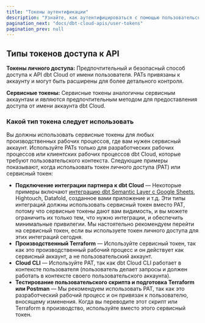 ```yaml
---
title: "Токены аутентификации"
description: "Узнайте, как аутентифицироваться с помощью пользовательских токенов и токенов сервисных аккаунтов"
pagination_next: "docs/dbt-cloud-apis/user-tokens"
pagination_prev: null
---
```


<div className="grid--2-col">

<Card
    title="Токены личного доступа"
    body="Узнайте о пользовательских токенах и о том, как использовать их для выполнения запросов к API dbt Cloud."
    link="/docs/dbt-cloud-apis/user-tokens"
    icon="dbt-bit"/>

<Card
    title="Токены сервисных аккаунтов"
    body="Узнайте, как использовать токены сервисных аккаунтов для безопасной аутентификации с API dbt Cloud для системных интеграций."
    link="/docs/dbt-cloud-apis/service-tokens"
    icon="dbt-bit"/>

</div>

## Типы токенов доступа к API

**Токены личного доступа:** Предпочтительный и безопасный способ доступа к API dbt Cloud от имени пользователя. PATs привязаны к аккаунту и могут быть расширены для более детального контроля.

**Сервисные токены:** Сервисные токены аналогичны сервисным аккаунтам и являются предпочтительным методом для предоставления доступа от имени аккаунта dbt Cloud.

### Какой тип токена следует использовать

Вы должны использовать сервисные токены для любых производственных рабочих процессов, где вам нужен сервисный аккаунт. Используйте PATs только для разработческих рабочих процессов _или_ клиентских рабочих процессов dbt Cloud, которые требуют пользовательского контекста. Следующие примеры показывают, когда использовать токен личного доступа (PAT) или сервисный токен:

* **Подключение интеграции партнера к dbt Cloud** &mdash; Некоторые примеры включают [интеграцию dbt Semantic Layer с Google Sheets](/docs/cloud-integrations/avail-sl-integrations), Hightouch, Datafold, созданное вами приложение и т.д. Эти типы интеграций должны использовать сервисный токен вместо PAT, потому что сервисные токены дают вам видимость, и вы можете ограничить их только тем, что нужно интеграции, и обеспечить минимальные привилегии. Мы настоятельно рекомендуем перейти на сервисный токен, если вы используете токен личного доступа для этих интеграций сегодня.
* **Производственный Terraform** &mdash; Используйте сервисный токен, так как это производственный рабочий процесс и он действует как сервисный аккаунт, а не пользовательский аккаунт.
* **Cloud CLI** &mdash; Используйте PAT, так как dbt Cloud CLI работает в контексте пользователя (пользователь делает запросы и должен работать в контексте своего пользовательского аккаунта).
* **Тестирование пользовательского скрипта и подготовка Terraform или Postman** &mdash; Мы рекомендуем использовать PAT, так как это разработческий рабочий процесс и он привязан к пользователю, вносящему изменения. Когда вы переводите этот скрипт или Terraform в производство, используйте вместо этого сервисный токен.
